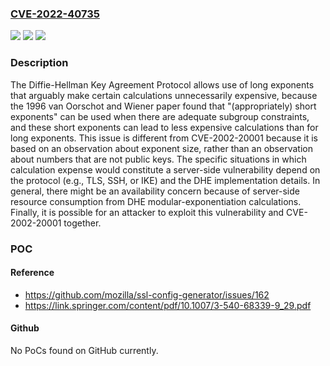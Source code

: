 ### [CVE-2022-40735](https://cve.mitre.org/cgi-bin/cvename.cgi?name=CVE-2022-40735)
![](https://img.shields.io/static/v1?label=Product&message=n%2Fa&color=blue)
![](https://img.shields.io/static/v1?label=Version&message=n%2Fa&color=blue)
![](https://img.shields.io/static/v1?label=Vulnerability&message=n%2Fa&color=brighgreen)

### Description

The Diffie-Hellman Key Agreement Protocol allows use of long exponents that arguably make certain calculations unnecessarily expensive, because the 1996 van Oorschot and Wiener paper found that "(appropriately) short exponents" can be used when there are adequate subgroup constraints, and these short exponents can lead to less expensive calculations than for long exponents. This issue is different from CVE-2002-20001 because it is based on an observation about exponent size, rather than an observation about numbers that are not public keys. The specific situations in which calculation expense would constitute a server-side vulnerability depend on the protocol (e.g., TLS, SSH, or IKE) and the DHE implementation details. In general, there might be an availability concern because of server-side resource consumption from DHE modular-exponentiation calculations. Finally, it is possible for an attacker to exploit this vulnerability and CVE-2002-20001 together.

### POC

#### Reference
- https://github.com/mozilla/ssl-config-generator/issues/162
- https://link.springer.com/content/pdf/10.1007/3-540-68339-9_29.pdf

#### Github
No PoCs found on GitHub currently.

